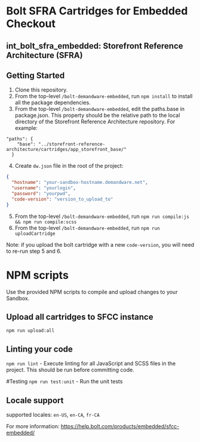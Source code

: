 # Bolt SFRA Cartridges for Embedded Checkout

## int_bolt_sfra_embedded: Storefront Reference Architecture (SFRA)

## Getting Started

1. Clone this repository.
2. From the top-level `/bolt-demandware-embedded`, run `npm install` to install all the package dependencies.
3. From the top-level `/bolt-demandware-embedded`, edit the paths.base in package.json. This property should be the relative path to the local directory of the Storefront Reference Architecture repository. For example:
```
"paths": {
    "base": "../storefront-reference-architecture/cartridges/app_storefront_base/"
  }
```

4. Create `dw.json` file in the root of the project:

```json
{
  "hostname": "your-sandbox-hostname.demandware.net",
  "username": "yourlogin",
  "password": "yourpwd",
  "code-version": "version_to_upload_to"
}
```

5. From the top-level `/bolt-demandware-embedded`, run `npm run compile:js && npm run compile:scss`
6. From the top-level `/bolt-demandware-embedded`, run `npm run uploadCartridge`

Note: if you upload the bolt cartridge with a new `code-version`, you will need to re-run step 5 and 6.

# NPM scripts

Use the provided NPM scripts to compile and upload changes to your Sandbox.

## Upload all cartridges to SFCC instance

`npm run upload:all`

## Linting your code

`npm run lint` - Execute linting for all JavaScript and SCSS files in the project. This should be run before committing code.

#Testing
`npm run test:unit` - Run the unit tests

## Locale support

supported locales: `en-US`, `en-CA`, `fr-CA`

For more information: https://help.bolt.com/products/embedded/sfcc-embedded/
